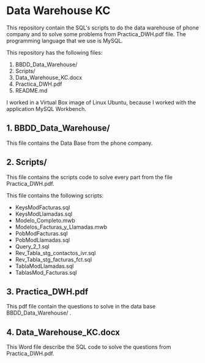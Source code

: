 # Data Warehouse KC

This repository contain the SQL's scripts to do the data warehouse of phone company and to solve some problems from Practica_DWH.pdf file.
The programming language that we use is MySQL.

This repository has the following files:
  1. BBDD_Data_Warehouse/
  2. Scripts/
  3. Data_Warehouse_KC.docx
  4. Practica_DWH.pdf
  5. README.md
 
I worked in a Virtual Box image of Linux Ubuntu, because I worked with the application MySQL Workbench.

## 1. BBDD_Data_Warehouse/

This file contains the Data Base from the phone company.


## 2. Scripts/

This file contains the scripts code to solve every part from the file Practica_DWH.pdf.

This file contains the following scripts:

* KeysModFacturas.sql
* KeysModLlamadas.sql
* Modelo_Completo.mwb
* Modelos_Facturas_y_Llamadas.mwb
* PobModFacturas.sql
* PobModLlamadas.sql
* Query_2_1.sql
* Rev_Tabla_stg_contactos_ivr.sql
* Rev_Tabla_stg_facturas_fct.sql
* TablaModLlamadas.sql
* TablasMod_Facturas.sql


## 3. Practica_DWH.pdf

This pdf file contain the questions to solve in the data base BBDD_Data_Warehouse/ .



## 4. Data_Warehouse_KC.docx

This Word file describe the SQL code to solve the questions from Practica_DWH.pdf.



